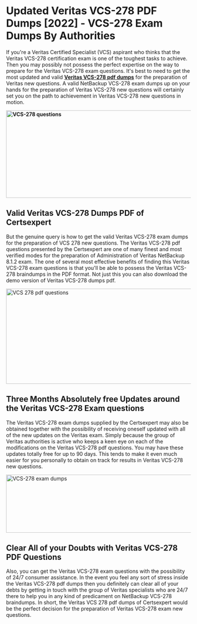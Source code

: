 <h1><strong>Updated Veritas VCS-278 PDF Dumps [2022] - VCS-278 Exam Dumps By Authorities&nbsp;</strong></h1>
<p><span style="font-weight: 400;">If you're a Veritas Certified Specialist (VCS) aspirant who thinks that the Veritas VCS-278 certification exam is one of the toughest tasks to achieve. Then you may possibly not possess the perfect expertise on the way to prepare for the Veritas VCS-278 exam questions. It's best to need to get the most updated and valid <strong><a href="https://www.certsexpert.com/VCS-278-pdf-questions.html">Veritas VCS-278 pdf dumps</a></strong> for the preparation of Veritas new questions. A valid NetBackup VCS-278 exam dumps up on your hands for the preparation of Veritas VCS-278 new questions will certainly set you on the path to achievement in Veritas VCS-278 new questions in motion.</span></p>
<p><span style="font-weight: 400;"><strong><img style="display: block; margin-left: auto; margin-right: auto;" src="https://i.ibb.co/QXh983F/73475278-2429792180625311-4586132736837681152-n.jpg" alt="VCS-278 questions" width="632" height="238" /></strong></span></p>
<h2><strong>Valid Veritas VCS-278 Dumps PDF of Certsexpert</strong></h2>
<p><span style="font-weight: 400;">But the genuine query is how to get the valid Veritas VCS-278 exam dumps for the preparation of VCS 278 new questions. The Veritas VCS-278 pdf questions presented by the Certsexpert are one of many finest and most verified modes for the preparation of Administration of Veritas NetBackup 8.1.2 exam. The one of several most effective benefits of finding this Veritas VCS-278 exam questions is that you'll be able to possess the Veritas VCS-278 braindumps in the PDF format. Not just this you can also download the demo version of Veritas VCS-278 dumps pdf.</span></p>
<p><span style="font-weight: 400;"><img style="display: block; margin-left: auto; margin-right: auto;" src="https://i.ibb.co/Jd8hN2L/76714008-3182067705200142-8735104740007870464-n.jpg" alt="VCS 278 pdf questions" width="701" height="259" /></span></p>
<h2><strong>Three Months Absolutely free Updates around the Veritas VCS-278 Exam questions</strong></h2>
<p><span style="font-weight: 400;">The Veritas VCS-278 exam dumps supplied by the Certsexpert may also be obtained together with the possibility of receiving oneself updated with all of the new updates on the Veritas exam. Simply because the group of Veritas authorities is active who keeps a keen eye on each of the modifications on the Veritas VCS-278 pdf questions. You may have these updates totally free for up to 90 days. This tends to make it even much easier for you personally to obtain on track for results in Veritas VCS-278 new questions.</span></p>
<p><span style="font-weight: 400;"><a href="https://www.certsexpert.com/VCS-278-pdf-questions.html"><img style="display: block; margin-left: auto; margin-right: auto;" src="https://i.ibb.co/TMnKrkJ/75398236-424489711531572-5064688549987614720-n.jpg" alt="VCS-278 exam dumps" width="714" height="158" /></a></span></p>
<h2><strong>Clear All of your Doubts with Veritas VCS-278 PDF Questions</strong></h2>
<p>Also, you can get the Veritas VCS-278 exam questions with the possibility of 24/7 consumer assistance. In the event you feel any sort of stress inside the Veritas VCS-278 pdf dumps then you definitely can clear all of your debts by getting in touch with the group of Veritas specialists who are 24/7 there to help you in any kind of predicament on NetBackup VCS-278 braindumps. In short, the Veritas VCS 278 pdf dumps of Certsexpert would be the perfect decision for the preparation of Veritas VCS-278 exam new questions.</p>
